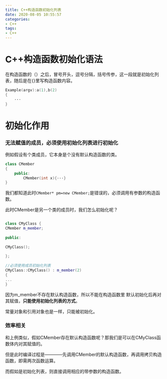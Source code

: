 ```yaml
---
title: C++构造函数初始化列表
date: 2020-08-05 10:55:57
categories:
- C++
tags:
- C++
---
```


# C++构造函数初始化语法

在构造函数的（）之后，冒号开头，逗号分隔，括号传参，这一段就是初始化列表，随后是在{}里写构造函数内容。
```cpp
Example(argv):a(1),b(2) 
{
    ···
}
```

# 初始化作用

### 无法赋值的成员，必须使用初始化列表进行初始化

例如假设有个类成员，它本身是个没有默认构造函数的类。
```cpp
class CMember
{
    public:
        CMember(int x){···}
}
```

我们都知道此时``CMember* pm=new CMember;``是错误的，必须调用有参数的构造函数。

此时CMember是另一个类的成员时，我们怎么初始化呢？
```cpp

class CMyClass { 
CMember m_member; 
 
public: 
 
CMyClass(); 
 
}; 
 
//必须使用成员初始化列表 
CMyClass::CMyClass() : m_member(2) 
{ 
...
} 
```

因为m_member不存在默认构造函数，所以不能在构造函数里 默认初始化后再对其赋值，**只能使用初始化列表的方式**。

常量对象和引用对象也是一样，只能被初始化。

### 效率相关

和上例类似，假如CMember存在默认构造函数呢？那我们是可以在CMyClass函数体内对其赋值的。

但是此时编译过程是————先调用CMember的默认构造函数，再调用拷贝构造函数，即需两次函数运算。

而假如是初始化列表，则直接调用相应的带参数的构造函数。